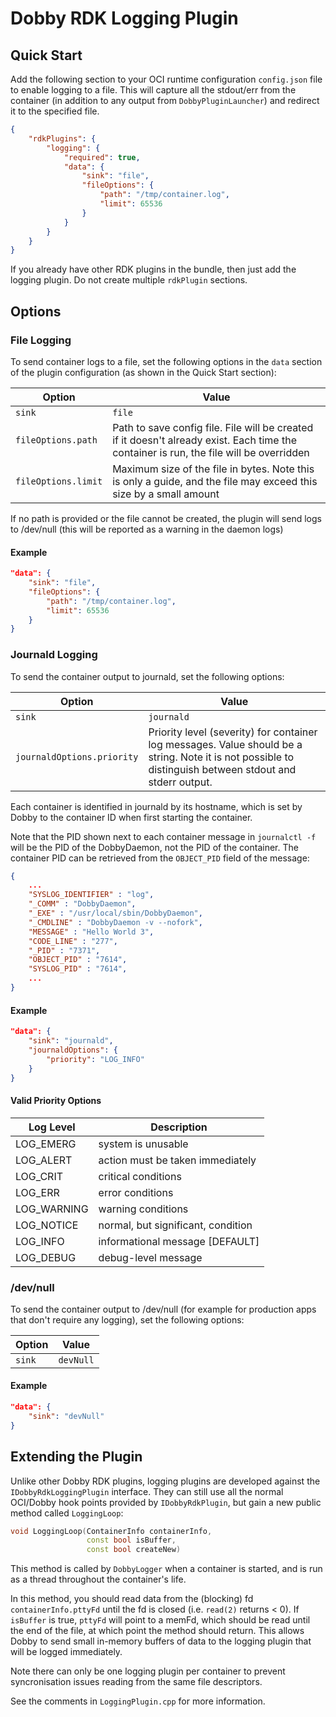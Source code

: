 # Dobby RDK Logging Plugin

## Quick Start
Add the following section to your OCI runtime configuration `config.json` file to enable logging to a file. This will capture all the stdout/err from the container (in addition to any output from `DobbyPluginLauncher`) and redirect it to the specified file.

```json
{
    "rdkPlugins": {
        "logging": {
            "required": true,
            "data": {
                "sink": "file",
                "fileOptions": {
                    "path": "/tmp/container.log",
                    "limit": 65536
                }
            }
        }
    }
}
```
If you already have other RDK plugins in the bundle, then just add the logging plugin. Do not create multiple `rdkPlugin` sections.

## Options
### File Logging
To send container logs to a file, set the following options in the `data` section of the plugin configuration (as shown in the Quick Start section):

| Option              | Value                                                                                                                                   |
| ------------------- | --------------------------------------------------------------------------------------------------------------------------------------- |
| `sink`              | `file`                                                                                                                                  |
| `fileOptions.path`  | Path to save config file. File will be created if it doesn't already exist. Each time the container is run, the file will be overridden |
| `fileOptions.limit` | Maximum size of the file in bytes. Note this is only a guide, and the file may exceed this size by a small amount                       |

If no path is provided or the file cannot be created, the plugin will send logs to /dev/null (this will be reported as a warning in the daemon logs)

#### Example
```json
"data": {
    "sink": "file",
    "fileOptions": {
        "path": "/tmp/container.log",
        "limit": 65536
    }
}
```


### Journald Logging
To send the container output to journald, set the following options:

| Option                     | Value                                                                                                                                                                                                                                      |
| -------------------------- | ------------------------------------------------------------------------------------------------------------------------------------------------------------------------------------------------------------------------------------------ |
| `sink`                     | `journald`                                                                                                                                                                                                                                 |
| `journaldOptions.priority` | Priority level (severity) for container log messages. Value should be a string. Note it is not possible to distinguish between stdout and stderr output.

Each container is identified in journald by its hostname, which is set by Dobby to the container ID when first starting the container.

Note that the PID shown next to each container message in `journalctl -f` will be the PID of the DobbyDaemon, not the PID of the container. The container PID can be retrieved from the `OBJECT_PID` field of the message:

```json
{
	...
	"SYSLOG_IDENTIFIER" : "log",
	"_COMM" : "DobbyDaemon",
	"_EXE" : "/usr/local/sbin/DobbyDaemon",
	"_CMDLINE" : "DobbyDaemon -v --nofork",
	"MESSAGE" : "Hello World 3",
	"CODE_LINE" : "277",
	"_PID" : "7371",
	"OBJECT_PID" : "7614",
	"SYSLOG_PID" : "7614",
    ...
}
```

#### Example
```json
"data": {
    "sink": "journald",
    "journaldOptions": {
        "priority": "LOG_INFO"
    }
}
```

#### Valid Priority Options
| Log Level   | Description                        |
|-------------|------------------------------------|
| LOG_EMERG   | system is unusable                 |
| LOG_ALERT   | action must be taken immediately   |
| LOG_CRIT    | critical conditions                |
| LOG_ERR     | error conditions                   |
| LOG_WARNING | warning conditions                 |
| LOG_NOTICE  | normal, but significant, condition |
| LOG_INFO    | informational message [DEFAULT]    |
| LOG_DEBUG   | debug-level message                |


### /dev/null
To send the container output to /dev/null (for example for production apps that don't require any logging), set the following options:

| Option | Value     |
| ------ | --------- |
| `sink` | `devNull` |

#### Example
```json
"data": {
    "sink": "devNull"
}
```

## Extending the Plugin
Unlike other Dobby RDK plugins, logging plugins are developed against the `IDobbyRdkLoggingPlugin` interface. They can still use all the normal OCI/Dobby hook points provided by `IDobbyRdkPlugin`, but gain a new public method called `LoggingLoop`:

```cpp
void LoggingLoop(ContainerInfo containerInfo,
                 const bool isBuffer,
                 const bool createNew)
```
This method is called by `DobbyLogger` when a container is started, and is run as a thread throughout the container's life.

In this method, you should read data from the (blocking) fd `containerInfo.pttyFd` until the fd is closed (i.e. `read(2)` returns < 0). If `isBuffer` is true, `pttyFd` will point to a memFd, which should be read until the end of the file, at which point the method should return. This allows Dobby to send small in-memory buffers of data to the logging plugin that will be logged immediately.

Note there can only be one logging plugin per container to prevent syncronisation issues reading from the same file descriptors.

See the comments in `LoggingPlugin.cpp` for more information.
